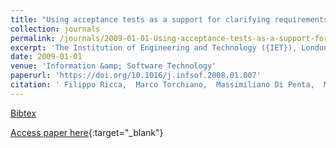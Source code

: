 ```yaml
---
title: "Using acceptance tests as a support for clarifying requirements: A series of experiments"
collection: journals
permalink: /journals/2009-01-01-Using-acceptance-tests-as-a-support-for-clarifying-requirements-A-series-of-experiments
excerpt: 'The Institution of Engineering and Technology ({IET}), London, UK, Scopus ID: 2-s2.0-56349142435, Cited by: 39'
date: 2009-01-01
venue: 'Information &amp; Software Technology'
paperurl: 'https://doi.org/10.1016/j.infsof.2008.01.007'
citation: ' Filippo Ricca,  Marco Torchiano,  Massimiliano Di Penta,  Mariano Ceccato,  Paolo Tonella, &quot;Using acceptance tests as a support for clarifying requirements: A series of experiments.&quot; Information &amp;amp; Software Technology, 2009.'
---
```

[Bibtex](https://dblp.org/rec/bib/journals/infsof/RiccaTPCT09)

[Access paper here](https://doi.org/10.1016/j.infsof.2008.01.007){:target="_blank"}
